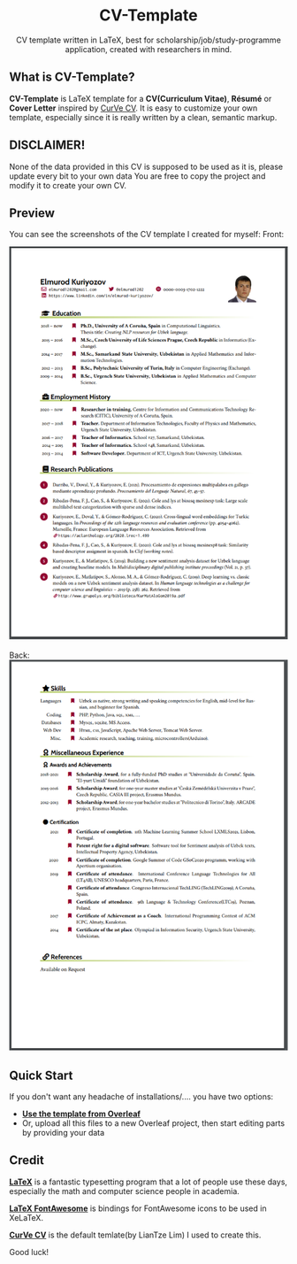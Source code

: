 <h1 align="center"> CV-Template</h1>

<p align="center">
  CV template written in LaTeX, best for scholarship/job/study-programme application, created with researchers in mind.
</p>

## What is CV-Template?

**CV-Template** is LaTeX template for a **CV(Curriculum Vitae)**, **Résumé** or **Cover Letter** inspired by [CurVe CV](https://www.overleaf.com/latex/templates/a-customised-curve-cv/mvmbhkwsnmwv). It is easy to customize your own template, especially since it is really written by a clean, semantic markup.


## DISCLAIMER!

None of the data provided in this CV is supposed to be used as it is, please update every bit to your own data
You are free to copy the project and modify it to create your own CV.



## Preview

You can see the screenshots of the CV template I created for myself:
Front:
<div align="center">
<img src="https://github.com/elmurod1202/cv-template/blob/main/screenshots/cv-front.png?raw=true" width = "700" Alt = "Front side of the CV template">
</div>
<br />
Back:
<div align="center">
<img src="https://github.com/elmurod1202/cv-template/blob/main/screenshots/cv-back.png?raw=true" width = "700" Alt = "Back side of the CV template">
</div>


## Quick Start
If you don't want any headache of installations/.... you have two options:

* [**Use the template from Overleaf**](https://www.overleaf.com/latex/templates/a-customised-curve-cv/mvmbhkwsnmwv)
* Or, upload all this files to a new Overleaf project, then start editing parts by providing your data


## Credit

[**LaTeX**](https://www.latex-project.org) is a fantastic typesetting program that a lot of people use these days, especially the math and computer science people in academia.

[**LaTeX FontAwesome**](https://github.com/furl/latex-fontawesome) is bindings for FontAwesome icons to be used in XeLaTeX.

[**CurVe CV**](https://www.overleaf.com/latex/templates/a-customised-curve-cv/mvmbhkwsnmwv) is the default temlate(by LianTze Lim) I used to create this. 

Good luck!